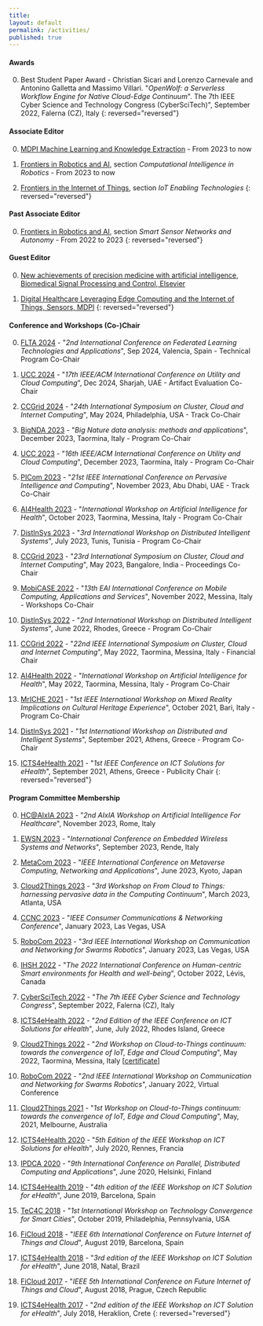 ```yaml
---
title:
layout: default
permalink: /activities/
published: true
---
```


#### Awards
0. Best Student Paper Award - Christian Sicari and Lorenzo Carnevale and Antonino Galletta and Massimo Villari. "*OpenWolf: a Serverless Workflow Engine for Native Cloud-Edge Continuum*". The 7th IEEE Cyber Science and Technology Congress (CyberSciTech)", September 2022, Falerna (CZ), Italy
{: reversed="reversed"}

#### Associate Editor
0. [MDPI Machine Learning and Knowledge Extraction](https://www.mdpi.com/journal/make) - From 2023 to now

0. [Frontiers in Robotics and AI](https://www.frontiersin.org/journals/robotics-and-ai/sections/computational-intelligence-in-robotics), section <i>Computational Intelligence in Robotics</i> - From 2023 to now

0. [Frontiers in the Internet of Things](https://www.frontiersin.org/journals/the-internet-of-things/sections/iot-enabling-technologies), section <i>IoT Enabling Technologies</i>
{: reversed="reversed"}

#### Past Associate Editor
0. [Frontiers in Robotics and AI](https://www.frontiersin.org/journals/robotics-and-ai/sections/smart-sensor-networks-and-autonomy), section <i>Smart Sensor Networks and Autonomy</i> - From 2022 to 2023
{: reversed="reversed"}

#### Guest Editor
0. [New achievements of precision medicine with artificial intelligence, Biomedical Signal Processing and Control, Elsevier](https://www.sciencedirect.com/journal/biomedical-signal-processing-and-control/about/call-for-papers#special-issue-on-the-new-achievements-of-precision-medicine-with-artificial-intelligence)

0. [Digital Healthcare Leveraging Edge Computing and the Internet of Things, Sensors, MDPI](https://www.mdpi.com/journal/sensors/special_issues/digihealth_IoT)
{: reversed="reversed"}

#### Conference and Workshops (Co-)Chair
0. [FLTA 2024](https://flta-conference.org/) - "<i>2nd International Conference on Federated Learning Technologies and Applications</i>", Sep 2024, Valencia, Spain - Technical Program Co-Chair

0. [UCC 2024](https://www.uccbdcat2024.org/ucc/) - "<i>17th IEEE/ACM International Conference on Utility and Cloud Computing</i>", Dec 2024, Sharjah, UAE - Artifact Evaluation Co-Chair

0. [CCGrid 2024](https://2024.ccgrid-conference.org/) - "<i>24th International Symposium on Cluster, Cloud and Internet Computing</i>", May 2024, Philadelphia, USA - Track Co-Chair

0. [BigNDA 2023](https://fcrlab.unime.it/calls/bignda2023) - "<i>Big Nature data analysis: methods and applications</i>", December 2023, Taormina, Italy - Program Co-Chair

0. [UCC 2023](https://ucc-conference.org/) - "<i>16th IEEE/ACM International Conference on Utility and Cloud Computing</i>", December 2023, Taormina, Italy - Program Co-Chair

0. [PICom 2023](https://icnetlab.org/cyber-science2023/picom/index.html) - "<i>21st IEEE International Conference on Pervasive Intelligence and Computing</i>", November 2023, Abu Dhabi, UAE - Track Co-Chair

0. [AI4Health 2023](https://www.ai4health.icar.cnr.it/) - "<i>International Workshop on Artificial Intelligence for Health</i>", October 2023, Taormina, Messina, Italy - Program Co-Chair

0. [DistInSys 2023](https://fcrlab.unime.it/calls/distinsys2023) - "<i>3rd International Workshop on Distributed Intelligent Systems</i>", July 2023, Tunis, Tunisia - Program Co-Chair

0. [CCGrid 2023](https://ccgrid2023.iisc.ac.in/) - "<i>23rd International Symposium on Cluster, Cloud and Internet Computing</i>", May 2023, Bangalore, India - Proceedings Co-Chair

0. [MobiCASE 2022](https://mobicase.eai-conferences.org/2022) - "<i>13th EAI International Conference on Mobile Computing, Applications and Services</i>", November 2022, Messina, Italy - Workshops Co-Chair

0. [DistInSys 2022](https://fcrlab.unime.it/calls/distinsys2022) - "<i>2nd International Workshop on Distributed Intelligent Systems</i>", June 2022, Rhodes, Greece - Program Co-Chair

0. [CCGrid 2022](https://fcrlab.unime.it/ccgrid22) - "<i>22nd IEEE International Symposium on Cluster, Cloud and Internet Computing</i>", May 2022, Taormina, Messina, Italy - Financial Chair

0. [AI4Health 2022](https://www.ai4health.icar.cnr.it/ai4health2022/index.html) - "<i>International Workshop on Artificial Intelligence for Health</i>", May 2022, Taormina, Messina, Italy - Program Co-Chair

0. [MrICHE 2021](https://fcrlab.unime.it/calls/mriche2021) - "<i>1st IEEE International Workshop on Mixed Reality Implications on Cultural Heritage Experience</i>", October 2021, Bari, Italy - Program Co-Chair

0. [DistInSys 2021](https://fcrlab.unime.it/calls/distinsys2021) - "<i>1st International Workshop on Distributed and Intelligent Systems</i>", September 2021, Athens, Greece - Program Co-Chair

0. [ICTS4eHealth 2021](https://www.icts4ehealth.icar.cnr.it/ICTS4eHealth2021/index.html) - "<i>1st IEEE Conference on ICT Solutions for eHealth</i>", September 2021, Athens, Greece - Publicity Chair
{: reversed="reversed"}

#### Program Committee Membership
0. [HC@AIxIA 2023](https://sites.google.com/unical.it/hcaixia2023) - "<i>2nd AIxIA Workshop on Artificial Intelligence For Healthcare</i>", November 2023, Rome, Italy

0. [EWSN 2023](https://events.dimes.unical.it/ewsn2023) - "<i>International Conference on Embedded Wireless Systems and Networks</i>", September 2023, Rende, Italy

0. [MetaCom 2023](https://www.ieee-metacom.org/2023/) - "<i>IEEE International Conference on Metaverse Computing, Networking and Applications</i>", June 2023, Kyoto, Japan

0. [Cloud2Things 2023](https://cloud2things.netsons.org/2023/index.html) - "<i>3rd Workshop on From Cloud to Things: harnessing pervasive data in the Computing Continuum</i>", March 2023, Atlanta, USA

0. [CCNC 2023](https://ccnc2023.ieee-ccnc.org/) - "<i>IEEE Consumer Communications & Networking Conference</i>", January 2023, Las Vegas, USA

0. [RoboCom 2023](https://robocom2023.nws.cs.unibo.it/) - "<i>3rd IEEE International Workshop on Communication and Networking for Swarms Robotics</i>", January 2023, Las Vegas, USA

0. [IHSH 2022](https://ihsh2022.uqar.ca/) - "<i>The 2022 International Conference on Human-centric Smart environments for Health and well-being</i>", October 2022, Lévis, Canada

0. [CyberSciTech 2022](http://cyber-science.org/2022/cyberscitech/) - "<i>The 7th IEEE Cyber Science and Technology Congress</i>", September 2022, Falerna (CZ), Italy

0. [ICTS4eHealth 2022](https://icts4ehealth.icar.cnr.it/) - "<i>2nd Edition of the IEEE Conference on ICT Solutions for eHealth</i>", June, July 2022, Rhodes Island, Greece

0. [Cloud2Things 2022](https://cloud2things2022.netsons.org) - "<i>2nd Workshop on Cloud-to-Things continuum: towards the convergence of IoT, Edge and Cloud Computing</i>", May 2022, Taormina, Messina, Italy [[certificate](https://drive.google.com/file/d/1tR7AiEKAzVlR0Z5y8EHwjZcD36Pztheb/view?usp=sharing)]

0. [RoboCom 2022](https://robocom2022.nws.cs.unibo.it/) - "<i>2nd IEEE International Workshop on Communication and Networking for Swarms Robotics</i>", January 2022, Virtual Conference

0. [Cloud2Things 2021](https://cloud2things2021.netsons.org/) - "<i>1st Workshop on Cloud-to-Things continuum: towards the convergence of IoT, Edge and Cloud Computing</i>", May, 2021, Melbourne, Australia

0. [ICTS4eHealth 2020](https://icts4ehealth.icar.cnr.it/ICTS4eHealth2020/index.html) - "<i>5th Edition of the IEEE Workshop on ICT Solutions for eHealth</i>", July 2020, Rennes, Francia

0. [IPDCA 2020](https://sites.google.com/view/ipdca2020) - "<i>9th International Conference on Parallel, Distributed Computing and Applications</i>", June 2020, Helsinki, Finland

0. [ICTS4eHealth 2019](https://icts4ehealth.icar.cnr.it/ICTS4eHealth2019/index.html) - "<i>4th edition of the IEEE Workshop on ICT Solution for eHealth</i>", June 2019, Barcelona, Spain

0. [TeC4C 2018](http://tec4c2018.netsons.org/) - "<i>1st International Workshop on Technology Convergence for Smart Cities</i>", October 2019, Philadelphia, Pennsylvania, USA

0. [FiCloud 2018](http://www.ficloud.org/2018) - "<i>IEEE 6th International Conference on Future Internet of Things and Cloud</i>", August 2019, Barcelona, Spain

0. [ICTS4eHealth 2018](https://icts4ehealth.icar.cnr.it/ICTS4eHealth2018/index.html) - "<i>3rd edition of the IEEE Workshop on ICT Solution for eHealth</i>", June 2018, Natal, Brazil

0. [FiCloud 2017](http://www.ficloud.org/2017) - "<i>IEEE 5th International Conference on Future Internet of Things and Cloud</i>", August 2018, Prague, Czech Republic

0. [ICTS4eHealth 2017](https://icts4ehealth.icar.cnr.it/ICTS4eHealth2017/index.html) - "<i>2nd edition of the IEEE Workshop on ICT Solution for eHealth</i>", July 2018, Heraklion, Crete
{: reversed="reversed"}